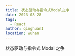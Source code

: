 ```yaml
---
title: 状态驱动与指令式Modal之争
date: 2023-08-28
tags:
  - React
author: qinghuanI
location: wuhan
---
```


状态驱动与指令式 Modal 之争

